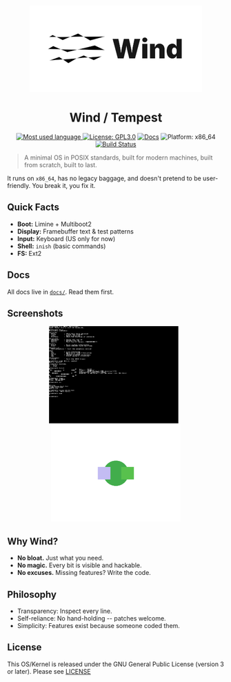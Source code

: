 <div align="center">

  <img src="logo/wide.png" alt="Wind Logo (Wide Version)" width="400">
  <h1>Wind / Tempest</h1>
  <!-- Badges -->
  <p>
    <a href="https://github.com/wind-tempest/wind/tree/main">
      <img src="https://img.shields.io/github/languages/top/wind-tempest/wind?logo=c&label=" alt="Most used language">
    </a>
    <a href="LICENSE"><img src="https://img.shields.io/badge/license-GPL3.0-blue.svg" alt="License: GPL3.0"></a>
    <a href="docs/Main.md"><img src="https://img.shields.io/badge/docs-available-brightgreen.svg" alt="Docs"></a>
    <img src="https://img.shields.io/badge/platform-x86__64-lightgrey.svg" alt="Platform: x86_64">
    <a href="https://github.com/wind-tempest/wind/actions/workflows/build.yml?branch=main">
      <img src="https://github.com/wind-tempest/wind/actions/workflows/build.yml/badge.svg?branch=main" alt="Build Status">
    </a>
  </p>
</div>

> A minimal OS in POSIX standards, built for modern machines, built from scratch, built to last.

It runs on `x86_64`, has no legacy baggage, and doesn't pretend to be user-friendly.
You break it, you fix it.

## Quick Facts

- **Boot:** Limine + Multiboot2
- **Display:** Framebuffer text & test patterns
- **Input:** Keyboard (US only for now)
- **Shell:** `inish` (basic commands)
- **FS:** Ext2

## Docs

All docs live in [`docs/`](docs/Main.md). Read them first.

## Screenshots

<p align="center">
  <img src="screenshots/1.png" alt="First screenshot" width="300" style="display:inline-block; margin-right:10px;">
  <img src="screenshots/2.png" alt="Second screenshot" width="300" style="display:inline-block;">
</p>

## Why Wind?

- **No bloat.** Just what you need.
- **No magic.** Every bit is visible and hackable.
- **No excuses.** Missing features? Write the code.

## Philosophy

- Transparency: Inspect every line.
- Self-reliance: No hand-holding -- patches welcome.
- Simplicity: Features exist because someone coded them.

## License

This OS/Kernel is released under the GNU General Public License (version 3 or later). Please see [LICENSE](LICENSE)
